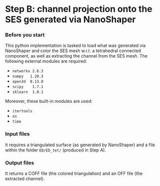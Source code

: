# Step B: channel projection onto the SES generated via NanoShaper


### Before you start
This python implementation is tasked to load what was generated via NanoShaper and color the SES mesh w.r.t. a tetrahedral connected component, as well as extracting the channel from the SES mesh. The following external modules are required:
- `networkx 2.6.3`
- `numpy   1.20.3`
- `open3d  0.13.0`
- `scipy    1.7.1`
- `sklearn  1.0.1`

Moreover, these built-in modules are used:
- `itertools`
- `os`
- `time`

### Input files
It requires a triangulated surface (as generated by NanoShaper) and a file within the folder `ED/ED_tet/` (produced in Step A).
 
### Output files
It returns a COFF file (the colored triangulation) and an OFF file (the extracted channel). 

